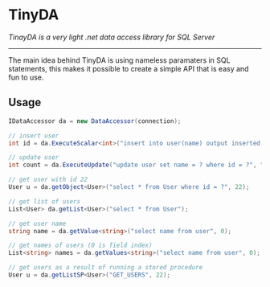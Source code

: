 # TinyDA
*TinayDA is a very light .net data access library for SQL Server*
***
The main idea behind TinyDA is using nameless paramaters in SQL statements, this makes it possible to create a simple API that is easy and fun to use.
## Usage

``` CS
IDataAccessor da = new DataAccessor(connection);

// insert user
int id = da.ExecuteScalar<int>("insert into user(name) output inserted.id values (?)", "Jack");

// update user
int count = da.ExecuteUpdate("update user set name = ? where id = ?", "John", 22);

// get user with id 22
User u = da.getObject<User>("select * from User where id = ?", 22);

// get list of users
List<User> da.getList<User>("select * from User");

// get user name
string name = da.getValue<string>("select name from user", 0);

// get names of users (0 is field index)
List<string> names = da.getValues<string>("select name from user", 0);

// get users as a result of running a stored procedure
User u = da.getListSP<User>("GET_USERS", 22);



```
